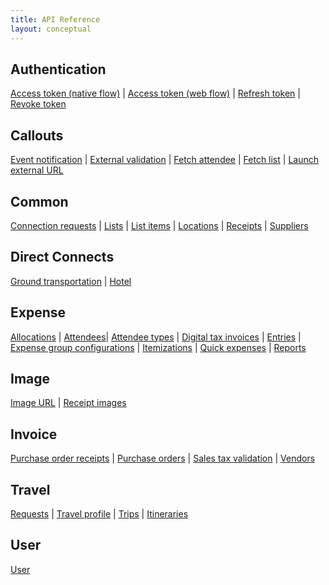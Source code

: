 ```yaml
---
title: API Reference
layout: conceptual
---
```


## Authentication
[Access token (native flow)][1] | 
[Access token (web flow)][2] | 
[Refresh token][3] | 
[Revoke token][4]

## Callouts
[Event notification][30] | 
[External validation][31] | 
[Fetch attendee][32] | 
[Fetch list][33] | 
[Launch external URL][34]

## Common
[Connection requests][5] | 
[Lists][7] | 
[List items][7] | 
[Locations][8] | 
[Receipts][9] | 
[Suppliers][10]

## Direct Connects
[Ground transportation][28] | 
[Hotel][29]

## Expense
[Allocations][11] | 
[Attendees][6]|
[Attendee types][12] | 
[Digital tax invoices][13] | 
[Entries][14] | 
[Expense group configurations][16]  | 
[Itemizations][17] | 
[Quick expenses][18] | 
[Reports][19]

## Image
[Image URL][35] | 
[Receipt images][36]


## Invoice
[Purchase order receipts][20]  | 
[Purchase orders][21] | 
[Sales tax validation][22] | 
[Vendors][23]

## Travel
[Requests][24] | 
[Travel profile][25] | 
[Trips][26] | 
[Itineraries][27]

## User
[User][37]




[1]: http://concur.github.io/developer.concur.com/api-reference/oauth-20/native-flow
[2]: http://concur.github.io/developer.concur.com/api-reference/oauth-20/web-flow
[3]: http://concur.github.io/developer.concur.com/api-reference/oauth-20/refreshing-access-tokens
[4]: http://concur.github.io/developer.concur.com/api-reference/oauth-20/revoking-access-tokens
[5]: http://concur.github.io/developer.concur.com/api-reference/common/connection-requests/connection-requests-resource
[6]: http://concur.github.io/developer.concur.com/api-reference/expense/attendee/attendee-resource
[7]: http://concur.github.io/developer.concur.com/api-reference/common/list-item/index
[8]: http://concur.github.io/developer.concur.com/api-reference/common/locations/locations-resource
[9]: http://concur.github.io/developer.concur.com/api-reference/common/receipts/index
[10]: http://concur.github.io/developer.concur.com/api-reference/common/suppliers/suppliers-resource
[11]: http://concur.github.io/developer.concur.com/api-reference/expense/allocation/allocations-resource
[12]: http://concur.github.io/developer.concur.com/api-reference/expense/attendee/attendee-type-resource
[13]: http://concur.github.io/developer.concur.com/api-reference/expense/digital-tax-invoices/digital-tax-invoices-resource
[14]: http://concur.github.io/developer.concur.com/api-reference/expense/expense-report/expense-entry-resource
[16]: http://concur.github.io/developer.concur.com/api-reference/expense/expense-report/expense-group-configuration-resource
[17]: http://concur.github.io/developer.concur.com/api-reference/expense/expense-report/expense-entry-itemization-resource
[18]: http://concur.github.io/developer.concur.com/api-reference/expense/quick-expense/quick-expense-resource
[19]: http://concur.github.io/developer.concur.com/api-reference/expense/expense-report/expense-report-resource
[20]: http://concur.github.io/developer.concur.com/api-reference/invoice/purchase-order/purchase-order-receipt-resource
[21]: http://concur.github.io/developer.concur.com/api-reference/invoice/purchase-order/purchase-order-resource
[22]: http://concur.github.io/developer.concur.com/api-reference/invoice/sales-tax-validation/index
[23]: http://concur.github.io/developer.concur.com/api-reference/invoice/vendors/vendors-resource
[24]: http://concur.github.io/developer.concur.com/api-reference/travel/travel-request/index
[25]: http://concur.github.io/developer.concur.com/api-reference/travel/travel-profile/index
[26]: http://concur.github.io/developer.concur.com/api-reference/travel/itinerary/trip/trip-resource
[27]: http://concur.github.io/developer.concur.com/api-reference/travel/itinerary/index
[28]: http://concur.github.io/developer.concur.com/api-reference/direct-connects/ground-transportation
[29]: http://concur.github.io/developer.concur.com/api-reference/direct-connects/hotel
[30]: http://concur.github.io/developer.concur.com/api-reference/callouts/event-notification
[31]: http://concur.github.io/developer.concur.com/api-reference/callouts/external-validation
[32]: http://concur.github.io/developer.concur.com/api-reference/callouts/fetch-attendee
[33]: http://concur.github.io/developer.concur.com/api-reference/callouts/fetch-list
[34]: http://concur.github.io/developer.concur.com/api-reference/callouts/launch-external-url
[35]: http://concur.github.io/developer.concur.com/api-reference/callouts/launch-external-url
[36]: http://concur.github.io/developer.concur.com/api-reference/callouts/launch-external-url
[37]: http://concur.github.io/developer.concur.com/api-reference/user/index





